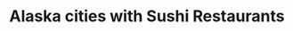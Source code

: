 ---
layout: state
title: Alaska cities with Sushi Restaurants
permalink: /alaska/
stateAbbr: AK
stateName: Alaska

---